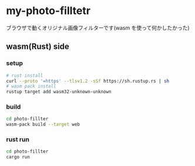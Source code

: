 # my-photo-filltetr
ブラウザで動くオリジナル画像フィルターです(wasm を使って何かしたかった)

## wasm(Rust) side

### setup
```sh
# rust install
curl --proto '=https' --tlsv1.2 -sSf https://sh.rustup.rs | sh
# wasm pack install
rustup target add wasm32-unknown-unknown
```

### build
```sh
cd photo-fillter
wasm-pack build --target web
```

### rust run
```sh
cd photo-fillter
cargo run
```